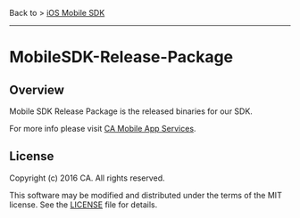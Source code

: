 Back to > [iOS Mobile SDK](https://github.com/CAAPIM/iOS-MAS-SDK)
<hr/>

# MobileSDK-Release-Package

## Overview
Mobile SDK Release Package is the released binaries for our SDK.

For more info please visit [CA Mobile App Services][mas.ca.com]. 

## License

Copyright (c) 2016 CA. All rights reserved.

This software may be modified and distributed under the terms
of the MIT license. See the [LICENSE][license-link] file for details.


 [mas.ca.com]: http://mas.ca.com/
 [license-link]: /LICENSE